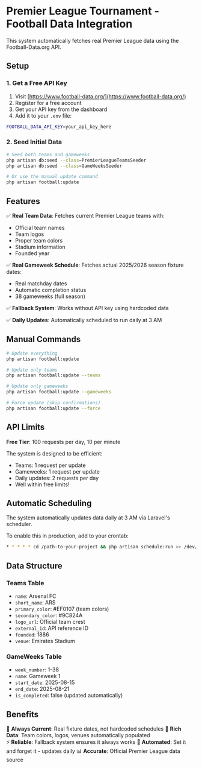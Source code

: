 # Premier League Tournament - Football Data Integration

This system automatically fetches real Premier League data using the Football-Data.org API.

## Setup

### 1. Get a Free API Key

1. Visit [https://www.football-data.org/](https://www.football-data.org/)
2. Register for a free account
3. Get your API key from the dashboard
4. Add it to your `.env` file:

```bash
FOOTBALL_DATA_API_KEY=your_api_key_here
```

### 2. Seed Initial Data

```bash
# Seed both teams and gameweeks
php artisan db:seed --class=PremierLeagueTeamsSeeder
php artisan db:seed --class=GameWeeksSeeder

# Or use the manual update command
php artisan football:update
```

## Features

✅ **Real Team Data**: Fetches current Premier League teams with:
- Official team names
- Team logos
- Proper team colors
- Stadium information
- Founded year

✅ **Real Gameweek Schedule**: Fetches actual 2025/2026 season fixture dates:
- Real matchday dates
- Automatic completion status
- 38 gameweeks (full season)

✅ **Fallback System**: Works without API key using hardcoded data

✅ **Daily Updates**: Automatically scheduled to run daily at 3 AM

## Manual Commands

```bash
# Update everything
php artisan football:update

# Update only teams
php artisan football:update --teams

# Update only gameweeks  
php artisan football:update --gameweeks

# Force update (skip confirmations)
php artisan football:update --force
```

## API Limits

**Free Tier**: 100 requests per day, 10 per minute

The system is designed to be efficient:
- Teams: 1 request per update
- Gameweeks: 1 request per update  
- Daily updates: 2 requests per day
- Well within free limits!

## Automatic Scheduling

The system automatically updates data daily at 3 AM via Laravel's scheduler.

To enable this in production, add to your crontab:
```bash
* * * * * cd /path-to-your-project && php artisan schedule:run >> /dev/null 2>&1
```

## Data Structure

### Teams Table
- `name`: Arsenal FC
- `short_name`: ARS
- `primary_color`: #EF0107 (team colors)
- `secondary_color`: #9C824A
- `logo_url`: Official team crest
- `external_id`: API reference ID
- `founded`: 1886
- `venue`: Emirates Stadium

### GameWeeks Table
- `week_number`: 1-38
- `name`: Gameweek 1
- `start_date`: 2025-08-15
- `end_date`: 2025-08-21
- `is_completed`: false (updated automatically)

## Benefits

🚀 **Always Current**: Real fixture dates, not hardcoded schedules
🎨 **Rich Data**: Team colors, logos, venues automatically populated  
⚡ **Reliable**: Fallback system ensures it always works
🔄 **Automated**: Set it and forget it - updates daily
📊 **Accurate**: Official Premier League data source
